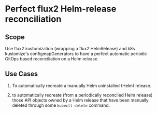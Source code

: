# Perfect flux2 Helm-release reconciliation

## Scope
Use flux2 kustomization (wrapping a flux2 HelmRelease) and k8s kustomize's configmapGenerators to have a perfect automatic periodic GitOps based reconciliation on a Helm release.

## Use Cases
1. To automatically recreate a manually Helm uninstalled (Helm) release.

2. to automatically recreate (from a periodically reconciled Helm release) those API objects owned by a Helm release that have been  manually deleted through some `kubectl delete` command.
